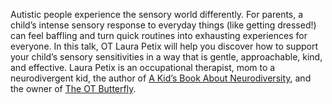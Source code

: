 Autistic people experience the sensory world differently. For parents, a child’s intense sensory response to everyday things (like getting dressed\!) can feel baffling and turn quick routines into exhausting experiences for everyone. In this talk, OT Laura Petix will help you discover how to support your child’s sensory sensitivities in a way that is gentle, approachable, kind, and effective. Laura Petix is an occupational therapist, mom to a neurodivergent kid, the author of [A Kid’s Book About Neurodiversity](https://akidsco.com/products/a-kids-book-about-neurodiversity), and the owner of [The OT Butterfly](https://theotbutterfly.com/).
